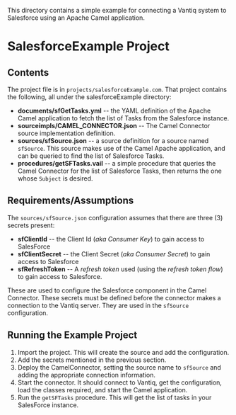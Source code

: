 This directory contains a simple example for connecting a Vantiq system to Salesforce using an Apache Camel application.

# SalesforceExample Project

## Contents

The project file is in `projects/salesforceExample.com`.  That project contains the following, all under the salesforceExample directory:

* **documents/sfGetTasks.yml** -- the YAML definition of the Apache Camel application to fetch 
the list of Tasks from the Salesforce instance.
* **sourceimpls/CAMEL_CONNECTOR.json** -- The Camel Connector source implementation definition.
* **sources/sfSource.json** -- a source definition for a source named `sfSource`.  This source makes use of the Camel Apache application, and can be queried to find the list of Salesforce Tasks.
* **procedures/getSFTasks.vail** -- a simple procedure that queries the Camel Connector for the list of Salesforce Tasks, then returns the one whose `Subject` is desired.


## Requirements/Assumptions

The `sources/sfSource.json` configuration assumes that there are three (3) secrets present:

* **sfClientId** -- the Client Id (_aka_ _Consumer Key_) to gain access to SalesForce
* **sfClientSecret** -- the Client Secret (_aka_ _Consumer Secret_) to gain access to Salesforce
* **sfRefreshToken** -- A _refresh token_ used (using the _refresh token flow_) to gain access to Salesforce.

These are used to configure the Salesforce component in the Camel Connector.
These secrets must be defined before the connector makes a connection to the Vantiq server.
They are used in the `sfSource` configuration.

## Running the Example Project

1. Import the project. This will create the source and add the configuration.
1. Add the secrets mentioned in the previous section.
1. Deploy the CamelConnector, setting the source name to `sfSource` and adding the appropriate connection information.
1. Start the connector.  It should connect to Vantiq, get the configuration, load the classes required, and start the Camel application.
1. Run the `getSFTasks` procedure.  This will get the list of tasks in your SalesForce instance.


